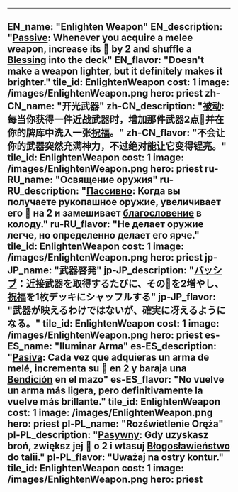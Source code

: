 ---

EN_name: "Enlighten Weapon"
EN_description: "<u>Passive</u>: Whenever you acquire a melee weapon, increase its 🔸 by 2 and shuffle a <u>Blessing</u> into the deck"
EN_flavor: "Doesn't make a weapon lighter, but it definitely makes it brighter."
tile_id: EnlightenWeapon
cost: 1
image: /images/EnlightenWeapon.png
hero: priest
zh-CN_name: "开光武器"
zh-CN_description: "<u>被动</u>:每当你获得一件近战武器时，增加那件武器2点🔸并在你的牌库中洗入一张<u>祝福</u>。"
zh-CN_flavor: "不会让你的武器突然充满神力，不过绝对能让它变得锃亮。"
tile_id: EnlightenWeapon
cost: 1
image: /images/EnlightenWeapon.png
hero: priest
ru-RU_name: "Освящение оружия"
ru-RU_description: "<u>Пассивно</u>: Когда вы получаете рукопашное оружие, увеличивает его 🔸 на 2 и замешивает <u>благословение</u> в колоду."
ru-RU_flavor: "Не делает оружие легче, но определенно делает его ярче."
tile_id: EnlightenWeapon
cost: 1
image: /images/EnlightenWeapon.png
hero: priest
jp-JP_name: "武器啓発"
jp-JP_description: "<u>パッシブ</u>：近接武器を取得するたびに、その🔸を2増やし、<u>祝福</u>を1枚デッキにシャッフルする"
jp-JP_flavor: "武器が映えるわけではないが、確実に冴えるようになる。"
tile_id: EnlightenWeapon
cost: 1
image: /images/EnlightenWeapon.png
hero: priest
es-ES_name: "Iluminar Arma"
es-ES_description: "<u>Pasiva</u>: Cada vez que adquieras un arma de melé, incrementa su 🔸 en 2 y baraja una <u>Bendición</u> en el mazo"
es-ES_flavor: "No vuelve un arma más ligera, pero definitivamente la vuelve más brillante."
tile_id: EnlightenWeapon
cost: 1
image: /images/EnlightenWeapon.png
hero: priest
pl-PL_name: "Rozświetlenie Oręża"
pl-PL_description: "<u>Pasywny</u>: Gdy uzyskasz broń, zwiększ jej 🔸 o 2 i wtasuj <u>Błogosławieństwo</u> do talii."
pl-PL_flavor: "Uważaj na ostry kontur."
tile_id: EnlightenWeapon
cost: 1
image: /images/EnlightenWeapon.png
hero: priest
---